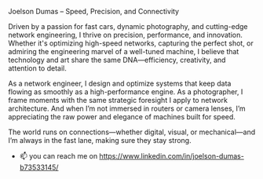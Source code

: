 Joelson Dumas – Speed, Precision, and Connectivity

Driven by a passion for fast cars, dynamic photography, and cutting-edge network engineering, I thrive on precision, performance, and innovation. Whether it's optimizing high-speed networks, capturing the perfect shot, or admiring the engineering marvel of a well-tuned machine, I believe that technology and art share the same DNA—efficiency, creativity, and attention to detail.

As a network engineer, I design and optimize systems that keep data flowing as smoothly as a high-performance engine. As a photographer, I frame moments with the same strategic foresight I apply to network architecture. And when I’m not immersed in routers or camera lenses, I’m appreciating the raw power and elegance of machines built for speed.

The world runs on connections—whether digital, visual, or mechanical—and I’m always in the fast lane, making sure they stay strong. 
- 📫 you can reach me on https://www.linkedin.com/in/joelson-dumas-b73533145/

<!---
FunnyJoel/FunnyJoel is a ✨ special ✨ repository because its `README.md` (this file) appears on your GitHub profile.
You can click the Preview link to take a look at your changes.
--->
